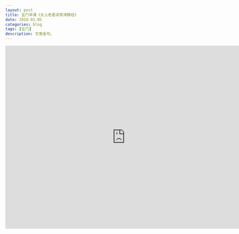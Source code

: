 ```yaml
---
layout: post
title: 玄门早课《太上老君说常清静经》
date: 2018-01-05
categories: blog
tags: [玄门]
description: 文章金句。
---
```



<center><p><iframe id="b" class="b video_pc" src="https://static.hdslb.com/miniloader.swf?cid=2313897&aid=1525888" frameborder="0" width="750" height="572" allowfullscreen="true"></iframe></p>
</center>
